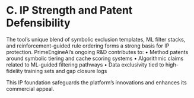 # C. IP Strength and Patent Defensibility

The tool’s unique blend of symbolic exclusion templates, ML filter stacks, and reinforcement-guided rule ordering forms a strong basis for IP protection. PrimeEngineAI’s ongoing R&D contributes to:
• Method patents around symbolic tiering and cache scoring systems
• Algorithmic claims related to ML-guided filtering pathways
• Data exclusivity tied to high-fidelity training sets and gap closure logs

This IP foundation safeguards the platform’s innovations and enhances its commercial appeal.

